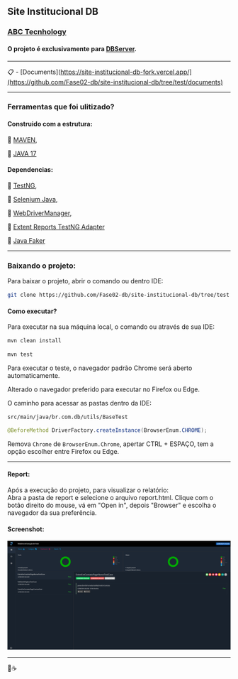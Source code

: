 
## Site Institucional DB

### [ABC Tecnhology](https://site-institucional-db-fork.vercel.app/)


#### O projeto é exclusivamente para [DBServer](https://db.tec.br/).
  
---  

:clipboard: - [Documents](https://site-institucional-db-fork.vercel.app/](https://github.com/Fase02-db/site-institucional-db/tree/test/documents)
  
---  

### Ferramentas que foi ulitizado?

#### Construido com a estrutura:

:pushpin: [MAVEN](https://maven.apache.org/download.cgi),

:pushpin: [JAVA 17](https://www.oracle.com/java/technologies/javase/jdk17-archive-downloads.html)

#### Dependencias:
:pushpin: [TestNG](https://mvnrepository.com/artifact/org.testng/testng/7.10.2),

:pushpin: [Selenium Java](https://mvnrepository.com/artifact/org.seleniumhq.selenium/selenium-java/4.23.1),

:pushpin: [WebDriverManager](https://mvnrepository.com/artifact/io.github.bonigarcia/webdrivermanager/5.9.2),

:pushpin: [Extent Reports TestNG Adapter](https://mvnrepository.com/artifact/com.aventstack/extentreports-testng-adapter/1.0.3)

:pushpin: [Java Faker](https://mvnrepository.com/artifact/com.github.javafaker/javafaker/1.0.2)
  
---  

### Baixando o projeto:

Para baixar o projeto, abrir o comando ou dentro IDE:
```bash  
git clone https://github.com/Fase02-db/site-institucional-db/tree/test
```  

#### Como executar?
Para executar na sua máquina local, o comando ou através de sua IDE:
```bash  
mvn clean install
```
```bash  
mvn test
```  
Para executar o teste, o navegador padrão Chrome será aberto automaticamente.

Alterado o navegador preferido para executar no Firefox ou Edge. 

O caminho para acessar as pastas dentro da IDE:
```  
src/main/java/br.com.db/utils/BaseTest  
```  
```java  
@BeforeMethod DriverFactory.createInstance(BrowserEnum.CHROME);  
```  
Remova `Chrome` de `BrowserEnum.Chrome`,  apertar CTRL + ESPAÇO, tem a opção escolher entre Firefox ou Edge.
  
---  
#### Report:
Após a execução do projeto, para visualizar o relatório:   
Abra a pasta de report e selecione o arquivo report.html. Clique com o botão direito do mouse, vá em "Open in", depois "Browser" e escolha o navegador da sua preferência.

#### Screenshot:
![](src/main/resources/img/screenshot_report.png)

---
:robot::coffee:
